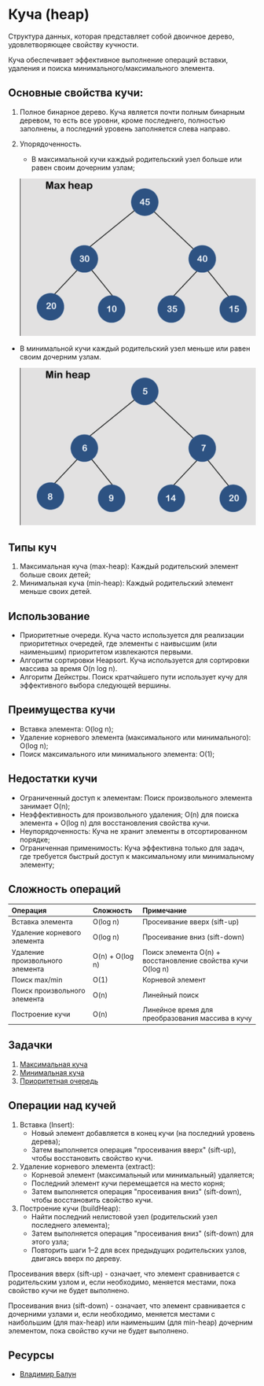# Куча (heap)

Структура данных, которая представляет собой двоичное дерево, удовлетворяющее свойству кучности.

Куча обеспечивает эффективное выполнение операций вставки, удаления и поиска минимального/максимального элемента.

## Основные свойства кучи:

1. Полное бинарное дерево. 
   Куча является почти полным бинарным деревом, то есть все уровни, кроме последнего, полностью заполнены, а последний уровень заполняется слева направо.

2. Упорядоченность.
   - В максимальной кучи каждый родительский узел больше или равен своим дочерним узлам;

    ![max-heap](max-heap.png)

  - В минимальной кучи каждый родительский узел меньше или равен своим дочерним узлам.

    ![min-heap](min-heap.png)

## Типы куч

1. Максимальная куча (max-heap): Каждый родительский элемент больше своих детей;
2. Минимальная куча (min-heap): Каждый родительский элемент меньше своих детей.

## Использование

- Приоритетные очереди. Куча часто используется для реализации приоритетных очередей, где элементы с наивысшим (или наименьшим) приоритетом извлекаются первыми.
- Алгоритм сортировки Heapsort. Куча используется для сортировки массива за время O(n log n).
- Алгоритм Дейкстры. Поиск кратчайшего пути использует кучу для эффективного выбора следующей вершины.

## Преимущества кучи

- Вставка элемента: O(log n);
- Удаление корневого элемента (максимального или минимального): O(log n);
- Поиск максимального или минимального элемента: O(1);

## Недостатки кучи

- Ограниченный доступ к элементам: Поиск произвольного элемента занимает O(n);
- Неэффективность для произвольного удаления; O(n) для поиска элемента + O(log n) для восстановления свойства кучи.
- Неупорядоченность: Куча не хранит элементы в отсортированном порядке;
- Ограниченная применимость: Куча эффективна только для задач, где требуется быстрый доступ к максимальному или минимальному элементу;

## Сложность операций
| Операция                        | Сложность       | Примечание                                                  | 
|:--------------------------------|:----------------|:------------------------------------------------------------|
| Вставка элемента                | O(log n)        | Просеивание вверх (sift-up)                                 |
| Удаление корневого элемента     | O(log n)        | Просеивание вниз (sift-down)                                |
| Удаление произвольного элемента | O(n) + O(log n) | Поиск элемента O(n) + восстановление свойства кучи O(log n) |
| Поиск max/min                   | O(1)            | Корневой элемент                                            |
| Поиск произвольного элемента    | O(n)            | Линейный поиск                                              |
| Построение кучи                 | O(n)            | Линейное время для преобразования массива в кучу            |

## Задачки
1. [Максимальная куча](maxHeap.js)
2. [Минимальная куча](minHeap.js)
3. [Приоритетная очередь](tasks/priorityQueue.js)

## Операции над кучей

1. Вставка (Insert):
   - Новый элемент добавляется в конец кучи (на последний уровень дерева);
   - Затем выполняется операция "просеивания вверх" (sift-up), чтобы восстановить свойство кучи.
2. Удаление корневого элемента (extract):
   - Корневой элемент (максимальный или минимальный) удаляется;
   - Последний элемент кучи перемещается на место корня;
   - Затем выполняется операция "просеивания вниз" (sift-down), чтобы восстановить свойство кучи.
3. Построение кучи (buildHeap):
   - Найти последний нелистовой узел (родительский узел последнего элемента);
   - Затем выполняется операция "просеивания вниз" (sift-down) для этого узла;
   - Повторить шаги 1–2 для всех предыдущих родительских узлов, двигаясь вверх по дереву.

Просеивания вверх (sift-up) - означает, что элемент сравнивается с родительским узлом и, если необходимо, меняется местами, пока свойство кучи не будет выполнено.

Просеивания вниз (sift-down) - означает, что элемент сравнивается с дочерними узлами и, если необходимо, меняется местами с наибольшим (для max-heap) или наименьшим (для min-heap) дочерним элементом, пока свойство кучи не будет выполнено.

## Ресурсы
- [Владимир Балун](https://youtu.be/MOn4N7GCT5c?si=uLihFSbo1-RIs_zQ)